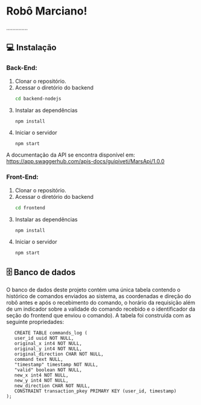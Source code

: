 # Robô Marciano!

..............

## :computer: Instalação
###  **Back-End**:

 1. Clonar o repositório.
 2. Acessar o diretório do backend
	  ``` bash
	cd backend-nodejs
	```
3. Instalar as dependências
	  ``` bash
	npm install
	```
4. Iniciar o servidor
	  ``` 
	npm start
	```

A documentação da API se encontra disponível em: https://app.swaggerhub.com/apis-docs/guipiveti/MarsApi/1.0.0

###  **Front-End**:

 1. Clonar o repositório.
 2. Acessar o diretório do backend
	  ``` bash
	cd frontend
	```
3. Instalar as dependências
	  ``` bash
	npm install
	```
4. Iniciar o servidor
	  ``` 
	npm start
	```
## :file_cabinet: Banco de dados
O banco de dados deste projeto contém uma única tabela contendo o histórico de comandos enviados ao sistema, as coordenadas e direção do robô antes e após o recebimento do comando, o horário da requisição além de um indicador sobre a validade do comando recebido e o identificador da seção do frontend que enviou o comando). A tabela foi construída com as seguinte propriedades:
 ``` 
	CREATE TABLE commands_log (
	user_id uuid NOT NULL,
	original_x int4 NOT NULL,
	original_y int4 NOT NULL,
	original_direction CHAR NOT NULL,
	command text NULL,
	"timestamp" timestamp NOT NULL,
	"valid" boolean NOT NULL,
	new_x int4 NOT NULL,
	new_y int4 NOT NULL,
	new_direction CHAR NOT NULL,
	CONSTRAINT transaction_pkey PRIMARY KEY (user_id, timestamp)
);
```

